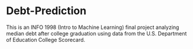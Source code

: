 # Debt-Prediction

This is an INFO 1998 (Intro to Machine Learning) final project analyzing median debt after college graduation using data from the U.S. Department of Education College Scorecard.
